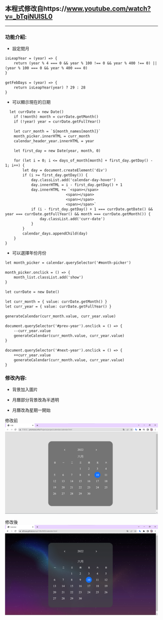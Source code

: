 ## 本程式修改自https://www.youtube.com/watch?v=_bTqiNUlSL0
***
### 功能介紹:

*  設定閏月
```
isLeapYear = (year) => {
    return (year % 4 === 0 && year % 100 !== 0 && year % 400 !== 0) || (year % 100 === 0 && year % 400 === 0)
}

getFebDays = (year) => {
    return isLeapYear(year) ? 29 : 28
}
```

*  可以顯示現在的日期
```
  let currDate = new Date()
    if (!month) month = currDate.getMonth()
    if (!year) year = currDate.getFullYear()

    let curr_month = `${month_names[month]}`
    month_picker.innerHTML = curr_month
    calendar_header_year.innerHTML = year

    let first_day = new Date(year, month, 0)

    for (let i = 0; i <= days_of_month[month] + first_day.getDay() - 1; i++) {
        let day = document.createElement('div')
        if (i >= first_day.getDay()) {
            day.classList.add('calendar-day-hover')
            day.innerHTML = i - first_day.getDay() + 1
            day.innerHTML += `<span></span>
                            <span></span>
                            <span></span>
                            <span></span>`
            if (i - first_day.getDay() + 1 === currDate.getDate() && year === currDate.getFullYear() && month === currDate.getMonth()) {
                day.classList.add('curr-date')
            }
        }
        calendar_days.appendChild(day)
    }
}
```
*  可以選擇年份月份
```
let month_picker = calendar.querySelector('#month-picker')

month_picker.onclick = () => {
    month_list.classList.add('show')
}

let currDate = new Date()

let curr_month = { value: currDate.getMonth() }
let curr_year = { value: currDate.getFullYear() }

generateCalendar(curr_month.value, curr_year.value)

document.querySelector('#prev-year').onclick = () => {
    --curr_year.value
    generateCalendar(curr_month.value, curr_year.value)
}

document.querySelector('#next-year').onclick = () => {
    ++curr_year.value
    generateCalendar(curr_month.value, curr_year.value)
}
```


### 修改內容:

* 背景加入圖片

* 月曆部分背景改為半透明

* 月曆改為星期一開始

修改前 
![image](https://github.com/Ellinaa/wp110b/blob/master/MID/%E4%BF%AE%E6%94%B9%E5%89%8D.png)

修改後 
![image](https://github.com/Ellinaa/wp110b/blob/master/MID/%E4%BF%AE%E6%94%B9%E5%BE%8C.png)
